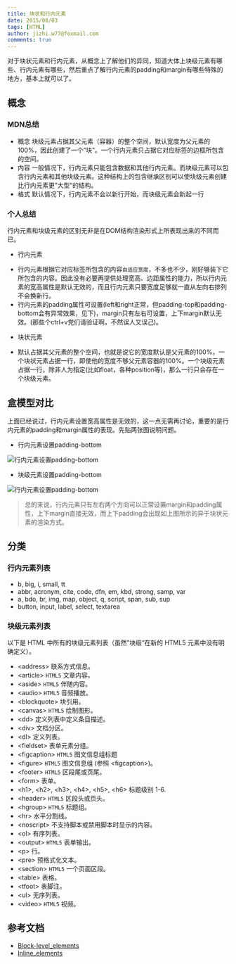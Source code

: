 ```yaml
---
title: 块状和行内元素
date: 2015/08/03
tags: [HTML]
author: jizhi.w77@foxmail.com
comments: true
---
```


对于块状元素和行内元素，从概念上了解他们的异同，知道大体上块级元素有哪些、行内元素有哪些，然后重点了解行内元素的padding和margin有哪些特殊的地方，基本上就可以了。

## 概念

### MDN总结

- 概念
块级元素占据其父元素（容器）的整个空间，默认宽度为父元素的100%，因此创建了一个“块”。一个行内元素只占据它对应标签的边框所包含的空间。
- 内容
一般情况下，行内元素只能包含数据和其他行内元素。而块级元素可以包含行内元素和其他块级元素。这种结构上的包含继承区别可以使块级元素创建比行内元素更”大型“的结构。
- 格式
默认情况下，行内元素不会以新行开始，而块级元素会新起一行

### 个人总结

行内元素和块级元素的区别无非是在DOM结构渲染形式上所表现出来的不同而已。
- 行内元素
 * 行内元素根据它对应标签所包含的内容`自适应宽度`，不多也不少，刚好够装下它所包含的内容。因此没有必要再提供处理宽高、边距属性的能力，所以行内元素的宽高属性是默认无效的，而且行内元素只要宽度足够就一直从左向右排列不会换新行。
 * 行内元素的padding属性可设置(left和right正常，但padding-top和padding-bottom会有异常效果，见下)，margin只有左右可设置，上下margin默认无效。(那些个ctrl+v党们请验证啊，不然误人又误己)。
- 块状元素
 * 默认占据其父元素的整个空间，也就是说它的宽度默认是父元素的100%，一个块状元素占据一行，即使他的宽度不够父元素容器的100%。一个块级元素占据一行，除非人为指定(比如float，各种position等)，那么一行只会存在一个块级元素。

## 盒模型对比

上面已经说过，行内元素设置宽高属性是无效的，这一点无需再讨论，重要的是行内元素的padding和margin属性的表现。先贴两张图说明问题。

- 行内元素设置padding-bottom

![行内元素设置padding-bottom](../../images/20150803/01.png)

- 块级元素设置padding-bottom

![行内元素设置padding-bottom](../../images/20150803/02.png)

> 总的来说，行内元素只有左右两个方向可以正常设置margin和padding属性，上下margin直接无效，而上下padding会出现如上图所示的异于块状元素的渲染方式。

## 分类

### 行内元素列表

- b, big, i, small, tt
- abbr, acronym, cite, code, dfn, em, kbd, strong, samp, var
- a, bdo, br, img, map, object, q, script, span, sub, sup
- button, input, label, select, textarea

### 块级元素列表

以下是 HTML 中所有的块级元素列表（虽然”块级“在新的 HTML5 元素中没有明确定义）。

- &lt;address&gt;
联系方式信息。
-  &lt;article&gt; `HTML5`
文章内容。
-  &lt;aside&gt; `HTML5`
伴随内容。
-  &lt;audio&gt; `HTML5`
音频播放。
- &lt;blockquote&gt;
块引用。
- &lt;canvas&gt; `HTML5`
绘制图形。
- &lt;dd&gt;
定义列表中定义条目描述。
- &lt;div&gt;
文档分区。
- &lt;dl&gt;
定义列表。
- &lt;fieldset&gt;
表单元素分组。
- &lt;figcaption&gt;  `HTML5`
图文信息组标题
- &lt;figure&gt;  `HTML5`
图文信息组 (参照 &lt;figcaption&gt;)。
- &lt;footer&gt;  `HTML5`
区段尾或页尾。
- &lt;form&gt;
表单。
- &lt;h1&gt;, &lt;h2&gt;, &lt;h3&gt;, &lt;h4&gt;, &lt;h5&gt;, &lt;h6&gt;
标题级别 1-6.
- &lt;header&gt; `HTML5`
区段头或页头。
- &lt;hgroup&gt; `HTML5`
标题组。
- &lt;hr&gt;
水平分割线。
- &lt;noscript&gt;
不支持脚本或禁用脚本时显示的内容。
- &lt;ol&gt;
有序列表。
- &lt;output&gt; `HTML5`
表单输出。
- &lt;p&gt;
行。
- &lt;pre&gt;
预格式化文本。
- &lt;section&gt; `HTML5`
一个页面区段。
- &lt;table&gt;
表格。
- &lt;tfoot&gt;
表脚注。
- &lt;ul&gt;
无序列表。
- &lt;video&gt; `HTML5`
视频。

## 参考文档

- [Block-level_elements](https://developer.mozilla.org/en-US/docs/Web/HTML/Block-level_elements)
- [Inline_elements](https://developer.mozilla.org/en-US/docs/Web/HTML/Inline_elements)
